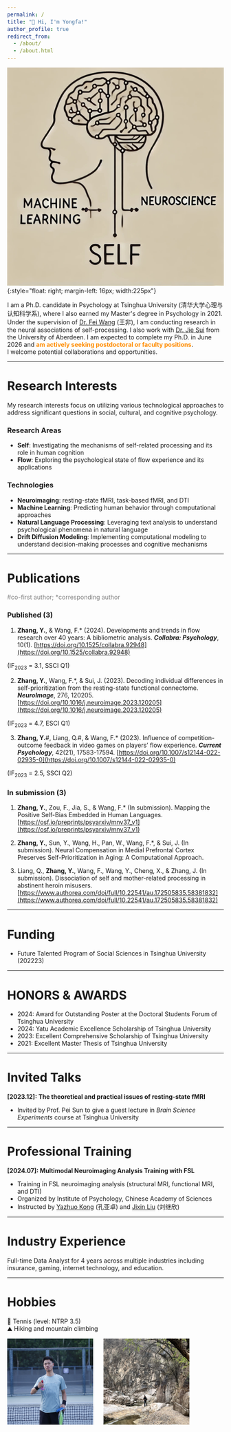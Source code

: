 ```yaml
---
permalink: /
title: "👋 Hi, I'm Yongfa!"
author_profile: true
redirect_from: 
  - /about/
  - /about.html
---
```



![Research interest](/images/logo-zyf.jpg){:style="float: right; margin-left: 16px; width:225px"}
<!-- ![Research interest](/images/logo-zyf.jpg){: .align-right width='300px'}{:style="float: right; margin-left: 10px;"} -->
I am a Ph.D. candidate in Psychology at Tsinghua University (清华大学心理与认知科学系), where I also earned my Master's degree in Psychology in 2021. Under the supervision of [Dr. Fei Wang](https://scholar.google.com/citations?user=qHG9jEAAAAAJ&hl=en) (王非), I am conducting research in the neural associations of self-processing. I also work with [Dr. Jie Sui](https://www.abdn.ac.uk/people/jie.sui) from the University of Aberdeen. I am expected to complete my Ph.D. in June 2026 and <span style="color:#FF8C00; font-weight:bold;"> am actively seeking postdoctoral or faculty positions</span>.  
I welcome potential collaborations and opportunities.

---

# Research Interests  
My research interests focus on utilizing various technological approaches to address significant questions in social, cultural, and cognitive psychology.

### Research Areas

- **Self**: Investigating the mechanisms of self-related processing and its role in human cognition
- **Flow**: Exploring the psychological state of flow experience and its applications

### Technologies

- **Neuroimaging**: resting-state fMRI, task-based fMRI, and DTI
- **Machine Learning**: Predicting human behavior through computational approaches
- **Natural Language Processing**: Leveraging text analysis to understand psychological phenomena in natural language
- **Drift Diffusion Modeling**: Implementing computational modeling to understand decision-making processes and cognitive mechanisms  

---

Publications  
======
<span style="color: grey;">#co-first author; *corresponding author</span>
### Published (3) 
1. **Zhang, Y.**, & Wang, F.* (2024). Developments and trends in flow research over 40 years: A bibliometric analysis. ***Collabra: Psychology***, 10(1). [https://doi.org/10.1525/collabra.92948](https://doi.org/10.1525/collabra.92948)  
<!-- 📄[Download PDF]   -->
(IF<sub>2023</sub> = 3.1, SSCI Q1)  
<!-- > **Abstract**: Although the self has traditionally been viewed as a higher-order mental function by most theoretical frameworks, recent research advocates a fundamental self hypothesis -->

2. **Zhang, Y.**, Wang, F.\*, & Sui, J. (2023). Decoding individual differences in self-prioritization from the resting-state functional connectome. ***NeuroImage***, 276, 120205. [https://doi.org/10.1016/j.neuroimage.2023.120205](https://doi.org/10.1016/j.neuroimage.2023.120205)  
<!-- 📄[Download PDF]   -->
(IF<sub>2023</sub> = 4.7, ESCI Q1)  
<!-- > **Abstract**: Although the self has traditionally been viewed as a higher-order mental function by most theoretical frameworks, recent research advocates a fundamental self hypothesis -->

3. **Zhang, Y.**#, Liang, Q.#, & Wang, F.* (2023). Influence of competition-outcome feedback in video games on players’ flow experience. ***Current Psychology***, 42(21), 17583-17594. [https://doi.org/10.1007/s12144-022-02935-0](https://doi.org/10.1007/s12144-022-02935-0)  
<!-- 📄[Download PDF]   -->
(IF<sub>2023</sub> = 2.5, SSCI Q2)  
<!-- > **Abstract**: Although the self has traditionally been viewed as a higher-order mental function by most theoretical frameworks, recent research advocates a fundamental self hypothesis -->

### In submission (3) 

1. **Zhang, Y.**, Zou, F., Jia, S., & Wang, F.* (In submission). Mapping the Positive Self-Bias Embedded in Human Languages. [https://osf.io/preprints/psyarxiv/mnv37_v1](https://osf.io/preprints/psyarxiv/mnv37_v1)  

2. **Zhang, Y.**, Sun, Y., Wang, H., Pan, W., Wang, F.*, & Sui, J. (In submission). Neural Compensation in Medial Prefrontal Cortex Preserves Self-Prioritization in Aging: A Computational Approach.

3. Liang, Q., **Zhang, Y.**, Wang, F., Wang, Y., Cheng, X., & Zhang, J. (In submission). Dissociation of self and mother-related processing in abstinent heroin misusers. [https://www.authorea.com/doi/full/10.22541/au.172505835.58381832](https://www.authorea.com/doi/full/10.22541/au.172505835.58381832)  

---

Funding
======
- Future Talented Program of Social Sciences in Tsinghua University (202223)

---

HONORS & AWARDS
======
- 2024: Award for Outstanding Poster at the Doctoral Students Forum of Tsinghua University
- 2024: Yatu Academic Excellence Scholarship of Tsinghua University	
- 2023: Excellent Comprehensive Scholarship of Tsinghua University
- 2021: Excellent Master Thesis of Tsinghua University	


---

Invited Talks
======
**[2023.12]: The theoretical and practical issues of resting-state fMRI**
- Invited by Prof. Pei Sun to give a guest lecture in *Brain Science Experiments* course at Tsinghua University


---


Professional Training
======
**[2024.07]: Multimodal Neuroimaging Analysis Training with FSL**
- Training in FSL neuroimaging analysis (structural MRI, functional MRI, and DTI)
- Organized by Institute of Psychology, Chinese Academy of Sciences
- Instructed by [Yazhuo Kong](https://scholar.google.com/citations?user=juKcGHMAAAAJ&hl=en&oi=ao) (孔亚卓) and [Jixin Liu](https://scholar.google.com/citations?user=zat2rNQAAAAJ&hl=en&oi=ao) (刘继欣)


---


Industry Experience
======
Full-time Data Analyst for 4 years across multiple industries including insurance, gaming, internet technology, and education.


---


Hobbies
======
🎾 Tennis (level: NTRP 3.5)  
⛰️ Hiking and mountain climbing  

<img src="images/tennis.jpg" alt="Tennis" width="200" height="200" style="margin-right: 20px;"> <img src="images/hiking.jpg" alt="Hiking" width="200" height="200">

